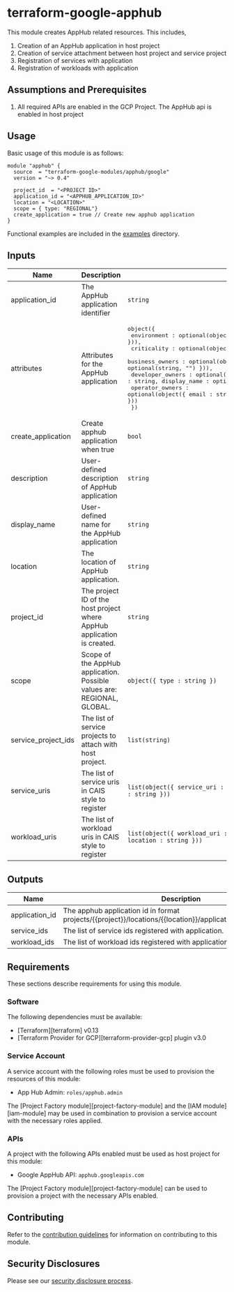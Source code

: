 # terraform-google-apphub

This module creates AppHub related resources. This includes,
1. Creation of an AppHub application in host project
2. Creation of service attachment between host project and service project
3. Registration of services with application
4. Registration of workloads with application

## Assumptions and Prerequisites
1. All required APIs are enabled in the GCP Project. The AppHub api is enabled in host project

## Usage

Basic usage of this module is as follows:

```hcl
module "apphub" {
  source  = "terraform-google-modules/apphub/google"
  version = "~> 0.4"

  project_id  = "<PROJECT ID>"
  application_id = "<APPHUB_APPLICATION_ID>"
  location = "<LOCATION>"
  scope = { type: "REGIONAL"}
  create_application = true // Create new apphub application
}
```

Functional examples are included in the
[examples](./examples/) directory.

<!-- BEGINNING OF PRE-COMMIT-TERRAFORM DOCS HOOK -->
## Inputs

| Name | Description | Type | Default | Required |
|------|-------------|------|---------|:--------:|
| application\_id | The AppHub application identifier | `string` | n/a | yes |
| attributes | Attributes for the AppHub application | <pre>object({<br>    environment : optional(object({ type : string })),<br>    criticality : optional(object({ type : string })),<br>    business_owners : optional(object({ email : string, display_name : optional(string, "") })),<br>    developer_owners : optional(object({ email : string, display_name : optional(string, "") })),<br>    operator_owners : optional(object({ email : string, display_name : optional(string, "") }))<br>  })</pre> | `null` | no |
| create\_application | Create apphub application when true | `bool` | `false` | no |
| description | User-defined description of AppHub application | `string` | `""` | no |
| display\_name | User-defined name for the AppHub application | `string` | `""` | no |
| location | The location of AppHub application. | `string` | n/a | yes |
| project\_id | The project ID of the host project where AppHub application is created. | `string` | n/a | yes |
| scope | Scope of the AppHub application. Possible values are: REGIONAL, GLOBAL. | `object({ type : string })` | <pre>{<br>  "type": "REGIONAL"<br>}</pre> | no |
| service\_project\_ids | The list of service projects to attach with host project. | `list(string)` | `[]` | no |
| service\_uris | The list of service uris in CAIS style to register | `list(object({ service_uri : string, service_id : string, location : string }))` | `[]` | no |
| workload\_uris | The list of workload uris in CAIS style to register | `list(object({ workload_uri : string, workload_id : string, location : string }))` | `[]` | no |

## Outputs

| Name | Description |
|------|-------------|
| application\_id | The apphub application id in format projects/{{project}}/locations/{{location}}/applications/{{application\_id}} |
| service\_ids | The list of service ids registered with application. |
| workload\_ids | The list of workload ids registered with application. |

<!-- END OF PRE-COMMIT-TERRAFORM DOCS HOOK -->

## Requirements

These sections describe requirements for using this module.

### Software

The following dependencies must be available:

- [Terraform][terraform] v0.13
- [Terraform Provider for GCP][terraform-provider-gcp] plugin v3.0

### Service Account

A service account with the following roles must be used to provision
the resources of this module:

- App Hub Admin: `roles/apphub.admin`

The [Project Factory module][project-factory-module] and the
[IAM module][iam-module] may be used in combination to provision a
service account with the necessary roles applied.

### APIs

A project with the following APIs enabled must be used as host project for this
 module:

- Google AppHub API: `apphub.googleapis.com`

The [Project Factory module][project-factory-module] can be used to
provision a project with the necessary APIs enabled.

## Contributing

Refer to the [contribution guidelines](./CONTRIBUTING.md) for
information on contributing to this module.

## Security Disclosures

Please see our [security disclosure process](./SECURITY.md).
